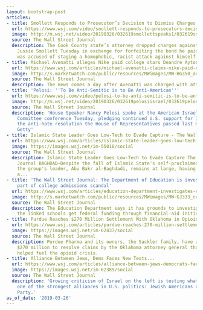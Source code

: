 ```yaml
---
layout: bootstrap-post
articles:
- title: Smollett Responds to Prosecutor’s Decision to Dismiss Charges
  url: https://www.wsj.com/video/smollett-responds-to-prosecutors-decision-to-dismiss-charges/80350923-88FA-470A-9977-1153DED3F0FC.html
  image: http://m.wsj.net/video/20190326/032619smollettspeaks1/032619smollettspeaks1_1280x720.jpg
  source: The Wall Street Journal
  description: The Cook County state’s attorney dropped charges against “Empire” actor
    Jussie Smollett Tuesday in exchange for forfeiting the bond he paid.  Smollett
    was accused of staging a homophobic, racist attack against himself in January.
- title: Michael Avenatti alleges Nike paid college stars Deandre Ayton and Bol Bol
  url: https://www.wsj.com/articles/michael-avenatti-claims-nike-paid-deandre-ayton-bol-bol-as-college-athletes-11553613868
  image: http://s.marketwatch.com/public/resources/MWimages/MW-HG350_avenat_ZG_20190325200801.jpg
  source: The Wall Street Journal
  description: The news comes a day after Avenatti was charged with attempted extortion.
- title: 'Pelosi: ''To Be Anti-Semitic is to Be Anti-American'''
  url: https://www.wsj.com/video/pelosi-to-be-anti-semitic-is-to-be-anti-american/EF13FE3B-7B46-41B8-84D3-C4C4047D58CB.html
  image: http://m.wsj.net/video/20190326/032619pelosiisrael/032619pelosiisrael_1280x720.jpg
  source: The Wall Street Journal
  description: 'House Speaker Nancy Pelosi spoke at the American Israel Public Affairs
    Committee conference Tuesday, pledging continued U.S. support for Israel and praising
    the anti-hate resolution the House of Representatives passed last month. Photo:
    Getty'
- title: Islamic State Leader Goes Low-Tech to Evade Capture - The Wall Street Journal
  url: https://www.wsj.com/articles/islamic-state-leader-goes-low-tech-to-evade-capture-11553608802
  image: https://images.wsj.net/im-55018/social
  source: The Wall Street Journal
  description: Islamic State Leader Goes Low-Tech to Evade Capture The Wall Street
    Journal BAGHDAD—Despite the fall of Islamic State's self-proclaimed caliphate,
    the group's leader, Abu Bakr al-Baghdadi, remains at large, having for years evaded
    a...
- title: 'The Wall Street Journal: The Department of Education is investigating schools
    part of college admissions scandal'
  url: https://www.wsj.com/articles/education-department-investigates-colleges-named-in-admissions-cheating-scandal-11553572464
  image: http://s.marketwatch.com/public/resources/MWimages/MW-GJ333_colleg_ZG_20180516163838.jpg
  source: The Wall Street Journal
  description: The Education Department says it has grounds to investigate because
    the linked schools get federal funding through financial-aid initiatives.
- title: Purdue Reaches $270 Million Settlement With Oklahoma in Opioid Crisis Case
  url: https://www.wsj.com/articles/purdue-reaches-270-million-settlement-with-oklahoma-in-opioid-crisis-case-11553606534
  image: https://images.wsj.net/im-62437/social
  source: The Wall Street Journal
  description: Purdue Pharma and its owners, the Sackler family, have agreed to pay
    $270 million to resolve claims by the Oklahoma attorney general that the company
    helped fuel the opioid crisis.
- title: Alliance Between Jews, Dems Faces New Tests...
  url: https://www.wsj.com/articles/alliance-between-jews-democrats-faces-new-tests-11553605202
  image: https://images.wsj.net/im-62389/social
  source: The Wall Street Journal
  description: 'Growing criticism of Israel on the left is testing what has long been
    one of the strongest alliances in U.S. politics: Jewish Americans and the Democratic
    Party.'
as_of_date: '2019-03-26'
---
```


